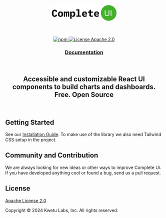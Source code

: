 <br />
<br />
<p align="center">
  <a href="#">
    <picture>
       <img alt="Complete Ui Logo" src="https://raw.githubusercontent.com/donkagunila/complete-ui/main/packages/core/images/logo-light.svg" height="50"/>
    </picture>
  </a>
</p>
<div align="center">
<br />
<br />
<div align="center">
 <a href="https://www.npmjs.com/package/@complete-ui/core">
    <img alt="npm" src="https://img.shields.io/npm/dm/@complete-ui/core?color=22c55e&label=npm&logo=npm&labelColor=334155">
  </a>
 <a href="https://github.com/donkagunila/complete-ui/blob/main/License.txt">
    <img alt="License Apache 2.0" src="https://img.shields.io/badge/license-Apache 2.0-blue.svg?style=flat&color=22c55e&labelColor=334155 " height="20" width="auto">
  </a>
</div>
<h3 align="center">
  <a href="https://complete-ui-docs.vercel.app">Documentation</a>
</h3>
<br />
  <h2>Accessible and customizable React UI components to build charts and dashboards. Free. Open Source</h2>
</div>

<br />

## Getting Started

See our [Installation Guide](https://github.com/donkagunila/complete-ui/blob/main/README.md). To make use of the library
we
also need Tailwind CSS setup in the project.

## Community and Contribution

We are always looking for new ideas or other ways to improve Complete Ui. If you have developed anything cool or found a
bug, send us a pull request.

## License

[Apache License 2.0](https://github.com/donkagunila/complete-ui/blob/main/License.txt)

Copyright &copy; 2024 Kwetu Labs, Inc. All rights reserved.
